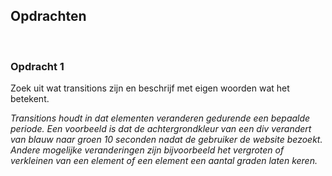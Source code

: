 ## **Opdrachten**

<br>

### **Opdracht 1**
Zoek uit wat transitions zijn en beschrijf met eigen woorden wat het betekent.

_Transitions houdt in dat elementen veranderen gedurende een bepaalde periode. Een voorbeeld is dat de achtergrondkleur van een div verandert van blauw naar groen 10 seconden nadat de gebruiker de website bezoekt. Andere mogelijke veranderingen zijn bijvoorbeeld het vergroten of verkleinen van een element of een element een aantal graden laten keren._